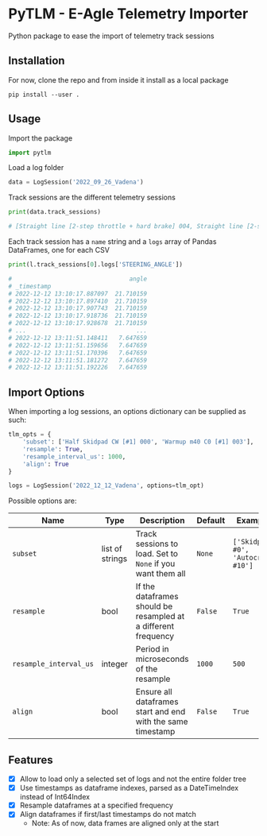 # PyTLM - E-Agle Telemetry Importer

Python package to ease the import of telemetry track sessions

## Installation

For now, clone the repo and from inside it install as a local package

```shell
pip install --user .
```

## Usage

Import the package

```python
import pytlm
```

Load a log folder

```python
data = LogSession('2022_09_26_Vadena')
```

Track sessions are the different telemetry sessions

```python
print(data.track_sessions)

# [Straight line [2-step throttle + hard brake] 004, Straight line [2-step throttle + hard brake] 006, ...]
```

Each track session has a `name` string and a `logs` array of Pandas DataFrames, one for each CSV

```python
print(l.track_sessions[0].logs['STEERING_ANGLE'])

#                                 angle
# _timestamp
# 2022-12-12 13:10:17.887097  21.710159
# 2022-12-12 13:10:17.897410  21.710159
# 2022-12-12 13:10:17.907743  21.710159
# 2022-12-12 13:10:17.918736  21.710159
# 2022-12-12 13:10:17.928678  21.710159
# ...                               ...
# 2022-12-12 13:11:51.148411   7.647659
# 2022-12-12 13:11:51.159656   7.647659
# 2022-12-12 13:11:51.170396   7.647659
# 2022-12-12 13:11:51.181272   7.647659
# 2022-12-12 13:11:51.192226   7.647659
```

## Import Options

When importing a log sessions, an options dictionary can be supplied as such:

```python
tlm_opts = {
    'subset': ['Half Skidpad CW [#1] 000', 'Warmup m40 C0 [#1] 003'],
    'resample': True,
    'resample_interval_us': 1000,
    'align': True
}

logs = LogSession('2022_12_12_Vadena', options=tlm_opt)
```

Possible options are:

| Name | Type | Description | Default | Example |
|---|---|------|---|------|
| `subset` | list of strings | Track sessions to load. Set to `None` if you want them all | `None` | `['Skidpad #0', 'Autocross #10']` |
| `resample` | bool | If the dataframes should be resampled at a different frequency | `False` | `True` |
| `resample_interval_us` | integer | Period in microseconds of the resample | `1000` | `500` |
| `align` | bool | Ensure all dataframes start and end with the same timestamp | `False` | `True` |

## Features

- [x] Allow to load only a selected set of logs and not the entire folder tree
- [x] Use timestamps as dataframe indexes, parsed as a DateTimeIndex instead of Int64Index
- [x] Resample dataframes at a specified frequency
- [x] Align dataframes if first/last timestamps do not match
    - Note: As of now, data frames are aligned only at the start
